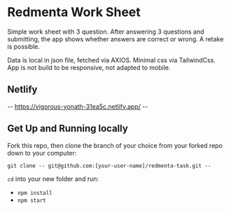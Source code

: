 # Redmenta Work Sheet

Simple work sheet with 3 question.
After answering 3 questions and submitting, the app shows whether answers are correct or wrong.
A retake is possible.

Data is local in json file, fetched via AXIOS.
Minimal css via TailwindCss.
App is not build to be responsive, not adapted to mobile.

## Netlify

-- https://vigorous-yonath-31ea5c.netlify.app/ --

## Get Up and Running locally

Fork this repo, then clone the branch of your choice from your forked repo down to your computer:

```
git clone -- git@github.com:[your-user-name]/redmenta-task.git --
```

`cd` into your new folder and run:
- ```npm install```
- ```npm start```
